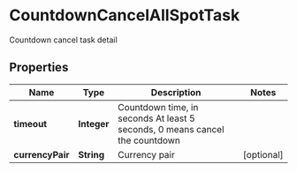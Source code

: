 
# CountdownCancelAllSpotTask

Countdown cancel task detail

## Properties

Name | Type | Description | Notes
------------ | ------------- | ------------- | -------------
**timeout** | **Integer** | Countdown time, in seconds  At least 5 seconds, 0 means cancel the countdown | 
**currencyPair** | **String** | Currency pair |  [optional]

